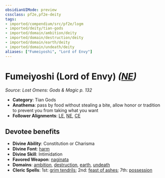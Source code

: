```yaml
---
obsidianUIMode: preview
cssclass: pf2e,pf2e-deity
tags:
- imported/compendium/src/pf2e/logm
- imported/deity/tian-gods
- imported/domain/ambition/deity
- imported/domain/destruction/deity
- imported/domain/earth/deity
- imported/domain/undeath/deity
aliases: ["Fumeiyoshi", "Lord of Envy"]
---
```

# Fumeiyoshi (Lord of Envy) *([NE](neutral-evil-b1.md))*  
*Source: Lost Omens: Gods & Magic p. 132*  

- **Category**: Tian Gods
- **Anathema**: pass by food without stealing a bite, allow honor or tradition to prevent you from taking what you want
- **Follower Alignments**: [LE](lawful-evil-b1.md), [NE](neutral-evil-b1.md), [CE](chaotic-evil-b1.md)

## Devotee benefits

- **Divine Ability**: Constitution or Charisma
- **Divine Font**: [harm](../../spells/harm.md)
- **Divine Skill**: Intimidation
- **Favored Weapon**: [naginata](../../equipment/items/naginata-logm.md)
- **Domains**: [ambition](../domains.md#Ambition), [destruction](../domains.md#Destruction), [earth](../domains.md#Earth), [undeath](../domains.md#Undeath)
- **Cleric Spells**: 1st: [grim tendrils](../../spells/grim-tendrils.md); 2nd: [feast of ashes](../../spells/feast-of-ashes-logm.md); 7th: [possession](../../spells/possession.md)